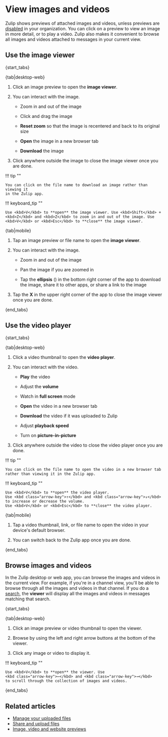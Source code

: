 # View images and videos

Zulip shows previews of attached images and videos, unless previews are
[disabled](/help/image-video-and-website-previews) in your organization.
You can click on a preview to view an image in more detail, or to play a
video. Zulip also makes it convenient to browse all images and videos
attached to messages in your current view.

## Use the image viewer

{start_tabs}

{tab|desktop-web}

1. Click an image preview to open the **image viewer**.

1. You can interact with the image.

    * Zoom in and out of the image

    * Click and drag the image

    * **Reset zoom** so that the image is recentered and back to its original size

    * **Open** the image in a new browser tab

    * **Download** the image

1. Click anywhere outside the image to close the image viewer once you are done.

!!! tip ""

    You can click on the file name to download an image rather than viewing it
    in the Zulip app.

!!! keyboard_tip ""

    Use <kbd>V</kbd> to **open** the image viewer. Use <kbd>Shift</kbd> +
    <kbd>Z</kbd> and <kbd>Z</kbd> to zoom in and out of the image. Use
    <kbd>V</kbd> or <kbd>Esc</kbd> to **close** the image viewer.

{tab|mobile}

1. Tap an image preview or file name to open the **image viewer**.

1. You can interact with the image.

    * Zoom in and out of the image

    * Pan the image if you are zoomed in

    * Tap the **ellipsis** (<i class="zulip-icon zulip-icon-more-vertical-spread"></i>)
      in the bottom right corner of the app to download the image, share it to
      other apps, or share a link to the image

1. Tap the **X** in the upper right corner of the app to close the image viewer
   once you are done.

{end_tabs}

## Use the video player

{start_tabs}

{tab|desktop-web}

1. Click a video thumbnail to open the **video player**.

1. You can interact with the video.

    * **Play** the video

    * Adjust the **volume**

    * Watch in **full screen** mode

    * **Open** the video in a new browser tab

    * **Download** the video if it was uploaded to Zulip

    * Adjust **playback speed**

    * Turn on **picture-in-picture**

1. Click anywhere outside the video to close the video player once you are done.

!!! tip ""

    You can click on the file name to open the video in a new browser tab
    rather than viewing it in the Zulip app.

!!! keyboard_tip ""

    Use <kbd>V</kbd> to **open** the video player.
    Use <kbd class="arrow-key">↑</kbd> and <kbd class="arrow-key">↓</kbd>
    to increase or decrease the volume.
    Use <kbd>V</kbd> or <kbd>Esc</kbd> to **close** the video player.

{tab|mobile}

1. Tap a video thumbnail, link, or file name to open the video in your device's
   default browser.

1. You can switch back to the Zulip app once you are done.

{end_tabs}

## Browse images and videos

In the Zulip desktop or web app, you can browse the images and videos in
the current view. For example, if you're in a channel view, you'll be able
to browse through all the images and videos in that channel. If you do a
[search](/help/search-for-messages), the **viewer** will display all the
images and videos in messages matching that search.

{start_tabs}

{tab|desktop-web}

1. Click an image preview or video thumbnail to open the viewer.

1. Browse by using the left and right arrow buttons at the bottom of the viewer.

1. Click any image or video to display it.

!!! keyboard_tip ""

    Use <kbd>V</kbd> to **open** the viewer. Use
    <kbd class="arrow-key">←</kbd> and <kbd class="arrow-key">→</kbd>
    to scroll through the collection of images and videos.

{end_tabs}

## Related articles

* [Manage your uploaded files](/help/manage-your-uploaded-files)
* [Share and upload files](/help/share-and-upload-files)
* [Image, video and website previews](/help/image-video-and-website-previews)
